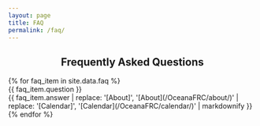 ```yaml
---
layout: page
title: FAQ
permalink: /faq/
---
```


<div style="text-align: center; font-weight: bold;">
  <h2>Frequently Asked Questions</h2>
</div>

<div class="faq-container">
{% for faq_item in site.data.faq %}
  <div class="faq-item">
    <div class="question">{{ faq_item.question }}</div>
    <div class="answer">
      {{ faq_item.answer | replace: '[About]', '[About](/OceanaFRC/about/)' | replace: '[Calendar]', '[Calendar](/OceanaFRC/calendar/)' | markdownify }}
    </div>
  </div>
{% endfor %}
</div>

<script>
document.addEventListener("DOMContentLoaded", function() {
  const faqItems = document.querySelectorAll(".faq-item");

  faqItems.forEach(function(item) {
    const question = item.querySelector(".question");
    const answer = item.querySelector(".answer");

    question.addEventListener("click", function() {
      question.classList.toggle("clicked"); // Toggle the "clicked" class on the question
      answer.classList.toggle("show");
    });
  });
});
</script>
